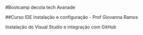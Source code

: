 #Bootcamp decola tech Avanade

##Curso IDE Instalação e configuração - Prof Giovanna Ramos

Instalação do Visual Studio e integração com GitHub
